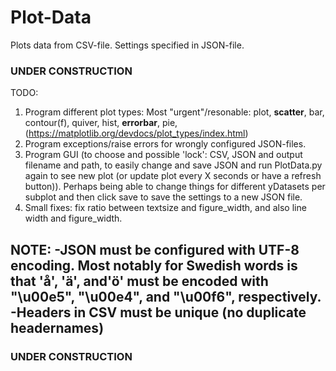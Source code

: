 # Plot-Data
Plots data from CSV-file.
Settings specified in JSON-file.
### UNDER CONSTRUCTION ###

TODO:
1. Program different plot types:
    Most "urgent"/resonable:  plot, **scatter**, bar, contour(f), quiver, hist, **errorbar**, pie, (https://matplotlib.org/devdocs/plot_types/index.html)
2. Program exceptions/raise errors for wrongly configured JSON-files.
3. Program GUI (to choose and possible 'lock': CSV, JSON and output filename and path, to easily change and save JSON and run PlotData.py again to see new plot (or update plot every X seconds or have a refresh button)). Perhaps being able to change things for different yDatasets per subplot and then click save to save the settings to a new JSON file.
4. Small fixes: fix ratio between textsize and figure_width, and also line width and figure_width.

NOTE:
 -JSON must be configured with UTF-8 encoding. Most notably for Swedish words is that 'å', 'ä', and'ö' must be encoded with "\u00e5", "\u00e4", and "\u00f6", respectively.
 -Headers in CSV must be unique (no duplicate headernames)
 -
### UNDER CONSTRUCTION ###

